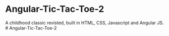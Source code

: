 # Angular-Tic-Tac-Toe-2

A childhood classic revisted, built in HTML, CSS, Javascript and Angular JS. # Angular-Tic-Tac-Toe-2
